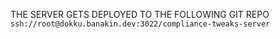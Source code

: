 THE SERVER GETS DEPLOYED TO THE FOLLOWING GIT REPO
`ssh://root@dokku.banakin.dev:3022/compliance-tweaks-server`